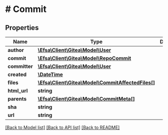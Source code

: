 # # Commit

## Properties

Name | Type | Description | Notes
------------ | ------------- | ------------- | -------------
**author** | [**\Efsa\Client\Gitea\Model\User**](User.md) |  | [optional]
**commit** | [**\Efsa\Client\Gitea\Model\RepoCommit**](RepoCommit.md) |  | [optional]
**committer** | [**\Efsa\Client\Gitea\Model\User**](User.md) |  | [optional]
**created** | [**\DateTime**](\DateTime.md) |  | [optional]
**files** | [**\Efsa\Client\Gitea\Model\CommitAffectedFiles[]**](CommitAffectedFiles.md) |  | [optional]
**html_url** | **string** |  | [optional]
**parents** | [**\Efsa\Client\Gitea\Model\CommitMeta[]**](CommitMeta.md) |  | [optional]
**sha** | **string** |  | [optional]
**url** | **string** |  | [optional]

[[Back to Model list]](../../README.md#models) [[Back to API list]](../../README.md#endpoints) [[Back to README]](../../README.md)
